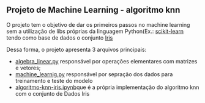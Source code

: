## Projeto de Machine Learning - algoritmo knn

O projeto tem o objetivo de dar os primeiros passos no machine learning sem a utilização de libs próprias da linguagem Python(Ex.: [scikit-learn](https://scikit-learn.org/stable/) tendo como base de dados o conjunto [Iris](https://archive-ics-uci-edu.translate.goog/dataset/53/iris?_x_tr_sl=en&_x_tr_tl=pt&_x_tr_hl=pt&_x_tr_pto=tc)

Dessa forma, o projeto apresenta 3 arquivos principais:

* [algebra_linear.py](https://github.com/Luiz-FelipeDev/knn-algorithm/blob/main/main/algebra_linear.py) responsável por operações elementares com matrizes e vetores;
*  [machine_learnig.py](https://github.com/Luiz-FelipeDev/knn-algorithm/blob/main/main/machine_learning.py) responsável por sepração dos dados para treinamento e teste do modelo
* [algoritmo-knn-iris.ipynb](https://github.com/Luiz-FelipeDev/knn-algorithm/blob/main/main/algoritmo-knn-iris.ipynb)que é a própria implementação do algoritmo knn com o conjunto de Dados Iris

